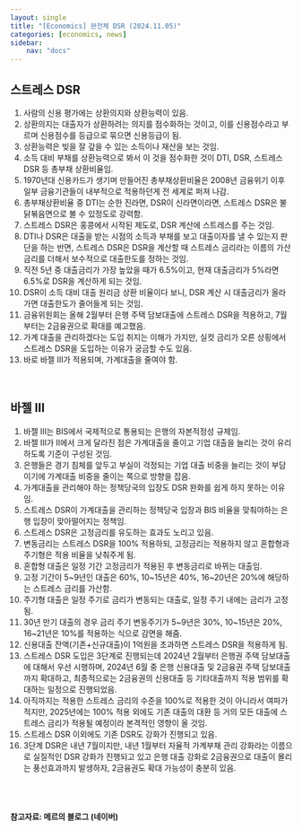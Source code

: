 ```yaml
---
layout: single
title: "[Economics] 완전체 DSR (2024.11.05)"
categories: [economics, news]
sidebar:
    nav: "docs"
---
```


## 스트레스 DSR
1. 사람의 신용 평가에는 상환의지와 상환능력이 있음.
1. 상환의지는 대출자가 상환하려는 의지를 점수화하는 것이고, 이를 신용점수라고 부르며 신용점수를 등급으로 묶으면 신용등급이 됨.
1. 상환능력은 빚을 잘 갚을 수 있는 소득이나 재산을 보는 것임.
1. 소득 대비 부채를 상환능력으로 봐서 이 것을 점수화한 것이 DTI, DSR, 스트레스 DSR 등 총부채 상환비율임.
1. 1970년대 신용카드가 생기며 만들어진 총부채상환비율은 2008년 금융위기 이후 일부 금융기관들이 내부적으로 적용하던게 전 세계로 퍼져 나감.
1. 총부채상환비율 중 DTI는 순한 진라면, DSR이 신라면이라면, 스트레스 DSR은 불닭볶음면으로 볼 수 있정도로 강력함.
1. 스트레스 DSR은 홍콩에서 시작된 제도로, DSR 계산에 스트레스를 주는 것임.
1. DTI나 DSR은 대출을 받는 시점의 소득과 부채를 보고 대출이자를 낼 수 있는지 판단을 하는 반면, 스트레스 DSR은 DSR을 계산할 때 스트레스 금리라는 이름의 가산금리를 더해서 보수적으로 대출한도를 정하는 것임.
1. 직전 5년 중 대출금리가 가장 높았을 때가 6.5%이고, 현재 대출금리가 5%라면 6.5%로 DSR을 계산하게 되는 것임.
1. DSR이 소득 대비 대출 원리금 상환 비율이다 보니, DSR 계산 시 대출금리가 올라가면 대출한도가 줄어들게 되는 것임.
1. 금융위원회는 올해 2월부터 은행 주택 담보대출에 스트레스 DSR을 적용하고, 7월부터는 2금융권으로 확대를 예고했음.
1. 가계 대출을 관리하겠다는 도입 취지는 이해가 가지만, 실컷 금리가 오른 상횡에서 스트레스 DSR을 도입하는 이유가 궁금할 수도 있음.
1. 바로 바젤 III가 적용되며, 가계대출을 줄여야 함.

<br/>

## 바젤 III
1. 바젤 III는 BIS에서 국제적으로 통용되는 은행의 자본적정성 규제임.
1. 바젤 III가 II에서 크게 달라진 점은 가계대출을 줄이고 기업 대출을 늘리는 것이 유리하도록 기준이 구성된 것임.
1. 은행들은 경기 침체를 앞두고 부실이 걱정되는 기업 대출 비중을 늘리는 것이 부담이기에 가계대출 비중을 줄이는 쪽으로 방향을 잡음.
1. 가계대출을 관리해야 하는 정책당국의 입장도 DSR 완화를 쉽게 하지 못하는 이유임.
1. 스트레스 DSR이 가계대출을 관리하는 정책당국 입장과 BIS 비율을 맞춰야하는 은행 입장이 맞아떨어지는 정책임.
1. 스트레스 DSR은 고정금리를 유도하는 효과도 노리고 있음.
1. 변동금리는 스트레스 DSR을 100% 적용하되, 고정금리는 적용하지 않고 혼합형과 주기형은 적용 비율을 낮춰주게 됨.
1. 혼합형 대출은 일정 기간 고정금리가 적용된 후 변동금리로 바뀌는 대출임.
1. 고정 기간이 5~9년인 대출은 60%, 10~15년은 40%, 16~20년은 20%에 해당하는 스트레스 금리를 가산함.
1. 주기형 대출은 일정 주기로 금리가 변동되는 대출로, 일정 주기 내에는 금리가 고정됨.
1. 30년 만기 대출의 경우 금리 주기 변동주기가 5~9년은 30%, 10~15년은 20%, 16~21년은 10%를 적용하는 식으로 감면을 해줌.
1. 신용대출 잔액(기존+신규대출)이 1억원을 초과하면 스트레스 DSR을 적용하게 됨.
1. 스트레스 DSR 도입은 3단계로 진행되는데 2024년 2월부터 은행권 주택 담보대출에 대해서 우선 시행하며, 2024년 6월 중 은행 신용대출 및 2금융권 주택 담보대출까지 확대하고, 최종적으로는 2금융권의 신용대출 등 기타대출까지 적용 범위를 확대하는 일정으로 진행되었음.
1. 아직까지는 적용한 스트레스 금리의 수준을 100%로 적용한 것이 아니라서 여파가 적지만, 2025년에는 100% 적용 외에도 기존 대출의 대환 등 거의 모든 대출에 스트레스 금리가 적용될 예정이라 본격적인 영향이 올 것임.
1. 스트레스 DSR 이외에도 기존 DSR도 강화가 진행되고 있음.
1. 3단계 DSR은 내년 7월이지만, 내년 1월부터 자율적 가계부채 관리 강화라는 이름으로 실질적인 DSR 강화가 진행되고 있고 은행 대출 강화로 2금융권으로 대출이 몰리는 풍선효과까지 발생하자, 2금융권도 확대 가능성이 충분히 있음.


<br/>
<br/>

#### 참고자료: 메르의 블로그 (네이버) 